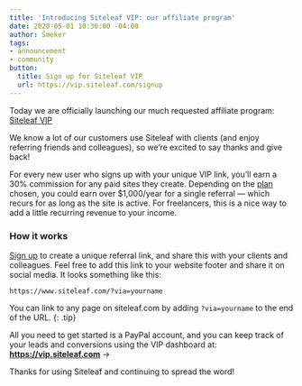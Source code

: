 ```yaml
---
title: 'Introducing Siteleaf VIP: our affiliate program'
date: 2020-05-01 10:30:00 -04:00
author: Šmeker
tags:
- announcement
- community
button:
  title: Sign up for Siteleaf VIP
  url: https://vip.siteleaf.com/signup
---
```


Today we are officially launching our much requested affiliate program: [Siteleaf VIP](https://vip.siteleaf.com/signup)

We know a lot of our customers use Siteleaf with clients (and enjoy referring friends and colleagues), so we’re excited to say thanks and give back!

For every new user who signs up with your unique VIP link, you’ll earn a 30% commission for any paid sites they create. Depending on the [plan](/plans) chosen, you could earn over $1,000/year for a single referral — which recurs for as long as the site is active. For freelancers, this is a nice way to add a little recurring revenue to your income.

### How it works

[Sign up](https://vip.siteleaf.com/signup) to create a unique referral link, and share this with your clients and colleagues. Feel free to add this link to your website footer and share it on social media. It looks something like this:

```
https://www.siteleaf.com/?via=yourname
```

You can link to any page on siteleaf.com by adding `?via=yourname` to the end of the URL. 
{: .tip}

All you need to get started is a PayPal account, and you can keep track of your leads and conversions using the VIP dashboard at: 
**<https://vip.siteleaf.com>** &rarr;

Thanks for using Siteleaf and continuing to spread the word!
